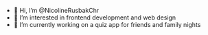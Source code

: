 - 👋 Hi, I’m @NicolineRusbakChr
- 👀 I’m interested in frontend development and web design
- 🌱 I’m currently working on a quiz app for friends and family nights

<!---
NicolineRusbakChr/NicolineRusbakChr is a ✨ special ✨ repository because its `README.md` (this file) appears on your GitHub profile.
You can click the Preview link to take a look at your changes.
--->
